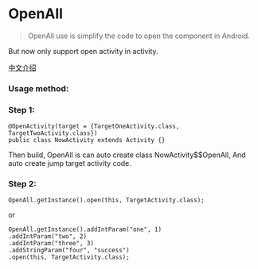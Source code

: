 # OpenAll

> OpenAll use is simplify the code to open the component in Android.

But now only support open activity in activity.

[中文介绍](https://blog.csdn.net/silencezwm/article/details/79076549)

### Usage method:

### Step 1:

    @OpenActivity(target = {TargetOneActivity.class, TargetTwoActivity.class})
    public class NowActivity extends Activity {}

Then build, OpenAll is can auto create class NowActivity$$OpenAll, And auto create
 jump target activity code.
 
### Step 2:

    OpenAll.getInstance().open(this, TargetActivity.class);

or

    OpenAll.getInstance().addIntParam("one", 1)
    .addIntParam("two", 2)
    .addIntParam("three", 3)
    .addStringParam("four", "success")
    .open(this, TargetActivity.class);
